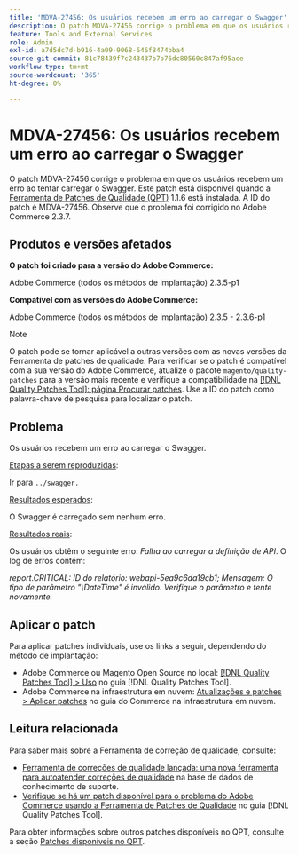 ```yaml
---
title: 'MDVA-27456: Os usuários recebem um erro ao carregar o Swagger'
description: O patch MDVA-27456 corrige o problema em que os usuários recebem um erro ao tentar carregar o Swagger. Este patch está disponível quando a [Ferramenta de correções de qualidade (QPT)](https://experienceleague.adobe.com/en/docs/commerce-knowledge-base/kb/announcements/commerce-announcements/magento-quality-patches-released-new-tool-to-self-serve-quality-patches) 1.1.6 está instalada. A ID do patch é MDVA-27456. Observe que o problema foi corrigido no Adobe Commerce 2.3.7.
feature: Tools and External Services
role: Admin
exl-id: a7d5dc7d-b916-4a09-9068-646f8474bba4
source-git-commit: 81c78439f7c243437b7b76dc80560c847af95ace
workflow-type: tm+mt
source-wordcount: '365'
ht-degree: 0%

---
```


# MDVA-27456: Os usuários recebem um erro ao carregar o Swagger

O patch MDVA-27456 corrige o problema em que os usuários recebem um erro ao tentar carregar o Swagger. Este patch está disponível quando a [Ferramenta de Patches de Qualidade (QPT)](https://experienceleague.adobe.com/en/docs/commerce-knowledge-base/kb/announcements/commerce-announcements/magento-quality-patches-released-new-tool-to-self-serve-quality-patches) 1.1.6 está instalada. A ID do patch é MDVA-27456. Observe que o problema foi corrigido no Adobe Commerce 2.3.7.

## Produtos e versões afetados

**O patch foi criado para a versão do Adobe Commerce:**

Adobe Commerce (todos os métodos de implantação) 2.3.5-p1

**Compatível com as versões do Adobe Commerce:**

Adobe Commerce (todos os métodos de implantação) 2.3.5 - 2.3.6-p1

>[!NOTE]
>
>O patch pode se tornar aplicável a outras versões com as novas versões da Ferramenta de patches de qualidade. Para verificar se o patch é compatível com a sua versão do Adobe Commerce, atualize o pacote `magento/quality-patches` para a versão mais recente e verifique a compatibilidade na [[!DNL Quality Patches Tool]: página Procurar patches](https://experienceleague.adobe.com/en/docs/commerce-knowledge-base/kb/announcements/commerce-announcements/magento-quality-patches-released-new-tool-to-self-serve-quality-patches). Use a ID do patch como palavra-chave de pesquisa para localizar o patch.

## Problema

Os usuários recebem um erro ao carregar o Swagger.

<u>Etapas a serem reproduzidas</u>:

Ir para `../swagger.`

<u>Resultados esperados</u>:

O Swagger é carregado sem nenhum erro.

<u>Resultados reais</u>:

Os usuários obtêm o seguinte erro: *Falha ao carregar a definição de API*. O log de erros contém:

*report.CRITICAL: ID do relatório: webapi-5ea9c6da19cb1; Mensagem: O tipo de parâmetro &quot;\DateTime&quot; é inválido. Verifique o parâmetro e tente novamente.*

## Aplicar o patch

Para aplicar patches individuais, use os links a seguir, dependendo do método de implantação:

* Adobe Commerce ou Magento Open Source no local: [[!DNL Quality Patches Tool] > Uso](/help/tools/quality-patches-tool/usage.md) no guia [!DNL Quality Patches Tool].
* Adobe Commerce na infraestrutura em nuvem: [Atualizações e patches > Aplicar patches](https://experienceleague.adobe.com/docs/commerce-cloud-service/user-guide/develop/upgrade/apply-patches.html) no guia do Commerce na infraestrutura em nuvem.

## Leitura relacionada

Para saber mais sobre a Ferramenta de correção de qualidade, consulte:

* [Ferramenta de correções de qualidade lançada: uma nova ferramenta para autoatender correções de qualidade](https://experienceleague.adobe.com/en/docs/commerce-knowledge-base/kb/announcements/commerce-announcements/magento-quality-patches-released-new-tool-to-self-serve-quality-patches) na base de dados de conhecimento de suporte.
* [Verifique se há um patch disponível para o problema do Adobe Commerce usando a Ferramenta de Patches de Qualidade](/help/tools/quality-patches-tool/patches-available-in-qpt/check-patch-for-magento-issue-with-magento-quality-patches.md) no guia [!DNL Quality Patches Tool].

Para obter informações sobre outros patches disponíveis no QPT, consulte a seção [Patches disponíveis no QPT](https://experienceleague.adobe.com/tools/commerce-quality-patches/index.html).
